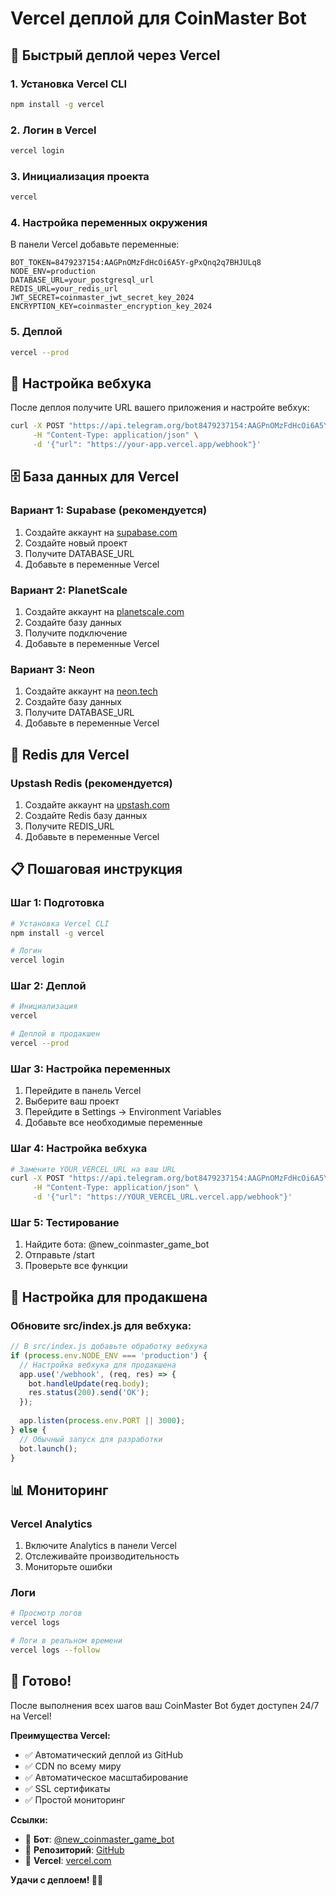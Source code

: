 # Vercel деплой для CoinMaster Bot

## 🚀 Быстрый деплой через Vercel

### 1. Установка Vercel CLI

```bash
npm install -g vercel
```

### 2. Логин в Vercel

```bash
vercel login
```

### 3. Инициализация проекта

```bash
vercel
```

### 4. Настройка переменных окружения

В панели Vercel добавьте переменные:

```
BOT_TOKEN=8479237154:AAGPnOMzFdHcOi6A5Y-gPxQnq2q7BHJULq8
NODE_ENV=production
DATABASE_URL=your_postgresql_url
REDIS_URL=your_redis_url
JWT_SECRET=coinmaster_jwt_secret_key_2024
ENCRYPTION_KEY=coinmaster_encryption_key_2024
```

### 5. Деплой

```bash
vercel --prod
```

## 📱 Настройка вебхука

После деплоя получите URL вашего приложения и настройте вебхук:

```bash
curl -X POST "https://api.telegram.org/bot8479237154:AAGPnOMzFdHcOi6A5Y-gPxQnq2q7BHJULq8/setWebhook" \
     -H "Content-Type: application/json" \
     -d '{"url": "https://your-app.vercel.app/webhook"}'
```

## 🗄️ База данных для Vercel

### Вариант 1: Supabase (рекомендуется)
1. Создайте аккаунт на [supabase.com](https://supabase.com)
2. Создайте новый проект
3. Получите DATABASE_URL
4. Добавьте в переменные Vercel

### Вариант 2: PlanetScale
1. Создайте аккаунт на [planetscale.com](https://planetscale.com)
2. Создайте базу данных
3. Получите подключение
4. Добавьте в переменные Vercel

### Вариант 3: Neon
1. Создайте аккаунт на [neon.tech](https://neon.tech)
2. Создайте базу данных
3. Получите DATABASE_URL
4. Добавьте в переменные Vercel

## 🔄 Redis для Vercel

### Upstash Redis (рекомендуется)
1. Создайте аккаунт на [upstash.com](https://upstash.com)
2. Создайте Redis базу данных
3. Получите REDIS_URL
4. Добавьте в переменные Vercel

## 📋 Пошаговая инструкция

### Шаг 1: Подготовка
```bash
# Установка Vercel CLI
npm install -g vercel

# Логин
vercel login
```

### Шаг 2: Деплой
```bash
# Инициализация
vercel

# Деплой в продакшен
vercel --prod
```

### Шаг 3: Настройка переменных
1. Перейдите в панель Vercel
2. Выберите ваш проект
3. Перейдите в Settings → Environment Variables
4. Добавьте все необходимые переменные

### Шаг 4: Настройка вебхука
```bash
# Замените YOUR_VERCEL_URL на ваш URL
curl -X POST "https://api.telegram.org/bot8479237154:AAGPnOMzFdHcOi6A5Y-gPxQnq2q7BHJULq8/setWebhook" \
     -H "Content-Type: application/json" \
     -d '{"url": "https://YOUR_VERCEL_URL.vercel.app/webhook"}'
```

### Шаг 5: Тестирование
1. Найдите бота: @new_coinmaster_game_bot
2. Отправьте /start
3. Проверьте все функции

## 🔧 Настройка для продакшена

### Обновите src/index.js для вебхука:

```javascript
// В src/index.js добавьте обработку вебхука
if (process.env.NODE_ENV === 'production') {
  // Настройка вебхука для продакшена
  app.use('/webhook', (req, res) => {
    bot.handleUpdate(req.body);
    res.status(200).send('OK');
  });
  
  app.listen(process.env.PORT || 3000);
} else {
  // Обычный запуск для разработки
  bot.launch();
}
```

## 📊 Мониторинг

### Vercel Analytics
1. Включите Analytics в панели Vercel
2. Отслеживайте производительность
3. Мониторьте ошибки

### Логи
```bash
# Просмотр логов
vercel logs

# Логи в реальном времени
vercel logs --follow
```

## 🎯 Готово!

После выполнения всех шагов ваш CoinMaster Bot будет доступен 24/7 на Vercel!

**Преимущества Vercel:**
- ✅ Автоматический деплой из GitHub
- ✅ CDN по всему миру
- ✅ Автоматическое масштабирование
- ✅ SSL сертификаты
- ✅ Простой мониторинг

**Ссылки:**
- 🤖 **Бот**: [@new_coinmaster_game_bot](https://t.me/new_coinmaster_game_bot)
- 📁 **Репозиторий**: [GitHub](https://github.com/ahmed11551/GameCoinBot.git)
- 🚀 **Vercel**: [vercel.com](https://vercel.com)

**Удачи с деплоем! 🚀✨**
